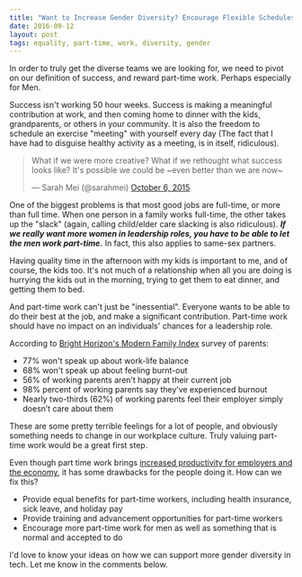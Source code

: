 ```yaml
---
title: "Want to Increase Gender Diversity? Encourage Flexible Schedules"
date: 2016-09-12
layout: post
tags: equality, part-time, work, diversity, gender
---
```

In order to truly get the diverse teams we are looking for, we need to pivot on our definition of success, and reward part-time work. Perhaps especially for Men.

Success isn't working 50 hour weeks. Success is making a meaningful contribution at work, and then coming home to dinner with the kids, grandparents, or others in your community.  It is also the freedom to schedule an exercise "meeting" with yourself every day (The fact that I have had to disguise healthy activity as a meeting, is in itself, ridiculous).

<blockquote class="twitter-tweet" lang="en"><p lang="en" dir="ltr">What if we were more creative? What if we rethought what success looks like? It&#39;s possible we could be ~even better than we are now~</p>&mdash; Sarah Mei (@sarahmei) <a href="https://twitter.com/sarahmei/status/651459868310659073">October 6, 2015</a></blockquote> <script async src="//platform.twitter.com/widgets.js" charset="utf-8"></script>


One of the biggest problems is that most good jobs are full-time, or more than full time.  When one person in a family works full-time, the other takes up the "slack" (again, calling child/elder care slacking is also ridiculous). ***If we really want more women in leadership roles, you have to be able to let the men work part-time.*** In fact, this also applies to same-sex partners.

Having quality time in the afternoon with my kids is important to me, and of course, the kids too. It's not much of a relationship when all you are doing is hurrying the kids out in the morning, trying to get them to eat dinner, and getting them to bed.

And part-time work can't just be "inessential". Everyone wants to be able to do their best at the job, and make a significant contribution. Part-time work should have no impact on an individuals' chances for a leadership role. 

According to [Bright Horizon's Modern Family Index](http://blogs.brighthorizons.com/saw/working-parents-burned-out-modern-family-index/) survey of parents:

- 77% won't speak up about work-life balance
- 68% won't speak up about feeling burnt-out
- 56% of working parents aren’t happy at their current job
- 98% percent of working parents say they’ve experienced burnout
- Nearly two-thirds (62%) of working parents feel their employer simply doesn’t care about them 

These are some pretty terrible feelings for a lot of people, and obviously something needs to change in our workplace culture. Truly valuing part-time work would be a great first step.

Even though part time work brings [increased productivity for employers and the economy](https://www.ced.org/blog/entry/is-it-good-or-bad-to-work-part-time-pros-and-cons-for-the-economy), it has some drawbacks for the people doing it.  How can we fix this?

- Provide equal benefits for part-time workers, including health insurance, sick leave, and holiday pay
- Provide training and advancement opportunities for part-time workers
- Encourage more part-time work for men as well as something that is normal and accepted to do

I'd love to know your ideas on how we can support more gender diversity in tech. Let me know in the comments below.
